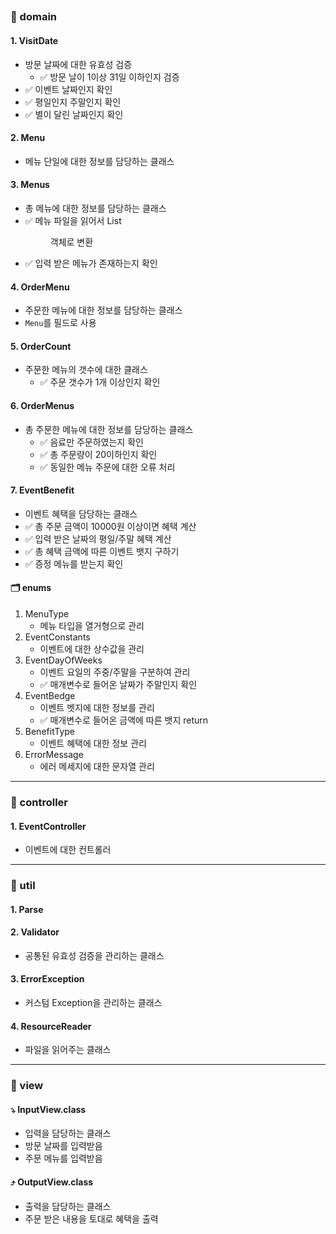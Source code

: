 ##

### 📁 domain

#### 1. VisitDate

- 방문 날짜에 대한 유효성 검증
    - ✅ 방문 날이 1이상 31일 이하인지 검증
- ✅ 이벤트 날짜인지 확인
- ✅ 평일인지 주말인지 확인
- ✅ 별이 달린 날짜인지 확인

#### 2. Menu

- 메뉴 단일에 대한 정보를 담당하는 클래스

#### 3. Menus

- 총 메뉴에 대한 정보를 담당하는 클래스
- ✅ 메뉴 파일을 읽어서 List<Menu>객체로 변환
- ✅ 입력 받은 메뉴가 존재하는지 확인

#### 4. OrderMenu

- 주문한 메뉴에 대한 정보를 담당하는 클래스
- `Menu`를 필드로 사용

#### 5. OrderCount

- 주문한 메뉴의 갯수에 대한 클래스
    - ✅ 주문 갯수가 1개 이상인지 확인

#### 6. OrderMenus

- 총 주문한 메뉴에 대한 정보를 담당하는 클래스
    - ✅ 음료만 주문하였는지 확인
    - ✅ 총 주문량이 20이하인지 확인
    - ✅ 동일한 메뉴 주문에 대한 오류 처리

#### 7. EventBenefit

- 이벤트 혜택을 담당하는 클래스
- ✅ 총 주문 금액이 10000원 이상이면 혜택 계산
- ✅ 입력 받은 날짜의 평일/주말 혜택 계산
- ✅ 총 혜택 금액에 따른 이벤트 뱃지 구하기
- ✅ 증정 메뉴를 받는지 확인

#### 🗂️ enums

1. MenuType
    - 메뉴 타입을 열거형으로 관리
2. EventConstants
    - 이벤트에 대한 상수값을 관리
3. EventDayOfWeeks
    - 이벤트 요일의 주중/주말을 구분하여 관리
    - ✅ 매개변수로 들어온 날짜가 주말인지 확인
4. EventBedge
    - 이벤트 벳지에 대한 정보를 관리
    - ✅ 매개변수로 들어온 금액에 따른 뱃지 return
5. BenefitType
    - 이벤트 혜택에 대한 정보 관리
6. ErrorMessage
    - 에러 메세지에 대한 문자열 관리

<hr/>

### 📁 controller

#### 1. EventController

- 이벤트에 대한 컨트롤러

<hr/>

### 📁 util

#### 1. Parse

#### 2. Validator

- 공통된 유효성 검증을 관리하는 클래스

#### 3. ErrorException

- 커스텀 Exception을 관리하는 클래스

#### 4. ResourceReader

- 파일을 읽어주는 클래스

<hr/>

### 📁 view

#### ⤵️ InputView.class

- 입력을 담당하는 클래스
- 방문 날짜를 입력받음
- 주문 메뉴를 입력받음

#### ⤴️ OutputView.class

- 출력을 담당하는 클래스
- 주문 받은 내용을 토대로 혜택을 출력